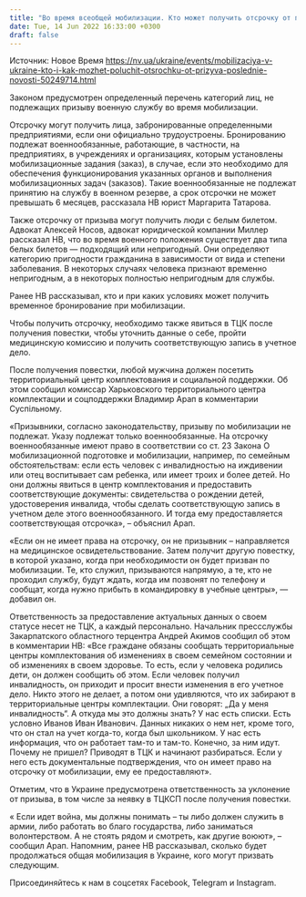 ```yaml
---
title: "Во время всеобщей мобилизации. Кто может получить отсрочку от призыва и нужно ли для этого появляться в ТЦК"
date: Tue, 14 Jun 2022 16:33:00 +0300
draft: false
---
```

Источник: Новое Время https://nv.ua/ukraine/events/mobilizaciya-v-ukraine-kto-i-kak-mozhet-poluchit-otsrochku-ot-prizyva-poslednie-novosti-50249714.html


Законом предусмотрен определенный перечень категорий лиц, не подлежащих призыву военную службу во время мобилизации.

Отсрочку могут получить лица, забронированные определенными предприятиями, если они официально трудоустроены. Бронированию подлежат военнообязанные, работающие, в частности, на предприятиях, в учреждениях и организациях, которым установлены мобилизационные задания (заказ), в случае, если это необходимо для обеспечения функционирования указанных органов и выполнения мобилизационных задач (заказов). Такие военнообязанные не подлежат принятию на службу в военном резерве, а срок отсрочки не может превышать 6 месяцев, рассказала НВ юрист Маргарита Татарова.

Также отсрочку от призыва могут получить люди с белым билетом. Адвокат Алексей Носов, адвокат юридической компании Миллер рассказал НВ, что во время военного положения существует два типа белых билетов — подходящий или непригодный. Они определяют категорию пригодности гражданина в зависимости от вида и степени заболевания. В некоторых случаях человека признают временно непригодным, а в некоторых полностью непригодным для службы.

Ранее НВ рассказывал, кто и при каких условиях может получить временное бронирование при мобилизации.

Чтобы получить отсрочку, необходимо также явиться в ТЦК после получения повестки, чтобы уточнить данные о себе, пройти медицинскую комиссию и получить соответствующую запись в учетное дело.

 После получения повестки, любой мужчина должен посетить территориальный центр комплектования и социальной поддержки. Об этом сообщил комиссар Харьковского территориального центра комплектации и соцподдержки Владимир Арап в комментарии Суспільному.

«Призывники, согласно законодательству, призыву по мобилизации не подлежат. Указу подлежат только военнообязанные. На отсрочку военнообязанные имеют право в соответствии со ст. 23 Закона О мобилизационной подготовке и мобилизации, например, по семейным обстоятельствам: если есть человек с инвалидностью на иждивении или отец воспитывает сам ребенка, или имеет троих и более детей. Но они должны явиться в центр комплектования и предоставить соответствующие документы: свидетельства о рождении детей, удостоверения инвалида, чтобы сделать соответствующую запись в учетном деле этого военнообязанного. И тогда ему предоставляется соответствующая отсрочка», – объяснил Арап.

«Если он не имеет права на отсрочку, он не призывник – направляется на медицинское освидетельствование. Затем получит другую повестку, в которой указано, когда при необходимости он будет призван по мобилизации. Те, кто служил, призываются напрямую, а те, кто не проходил службу, будут ждать, когда им позвонят по телефону и сообщат, когда нужно прибыть в командировку в учебные центры», — добавил он.

Ответственность за предоставление актуальных данных о своем статусе несет не ТЦК, а каждый персонально. Начальник прессслужбы Закарпатского областного терцентра Андрей Акимов сообщил об этом в комментарии НВ: «Все граждане обязаны сообщать территориальные центры комплектования об изменениях в своем семейном состоянии и об изменениях в своем здоровье. То есть, если у человека родились дети, он должен сообщить об этом. Если человек получил инвалидность, он приходит и просит внести изменения в его учетное дело. Никто этого не делает, а потом они удивляются, что их забирают в территориальные центры комплектации. Они говорят: „Да у меня инвалидность“. А откуда мы это должны знать? У нас есть списки. Есть условно Иванов Иван Иванович. Данных никаких о нем нет, кроме того, что он стал на учет когда-то, когда был школьником. У нас есть информация, что он работает там-то и там-то. Конечно, за ним идут. Почему не пришел? Приводят в ТЦК и начинают разбираться. Если у него есть документальные подтверждения, что он имеет право на отсрочку от мобилизации, ему ее предоставляют».

Отметим, что в Украине предусмотрена ответственность за уклонение от призыва, в том числе за неявку в ТЦКСП после получения повестки.

« Если идет война, мы должны понимать – ты либо должен служить в армии, либо работать во благо государства, либо заниматься волонтерством. А не стоять рядом и смотреть, как другие воюют», – сообщил Арап. Напомним, ранее НВ рассказывал, сколько будет продолжаться общая мобилизация в Украине, кого могут призвать следующим.

Присоединяйтесь к нам в соцсетях Facebook, Telegram и Instagram.
